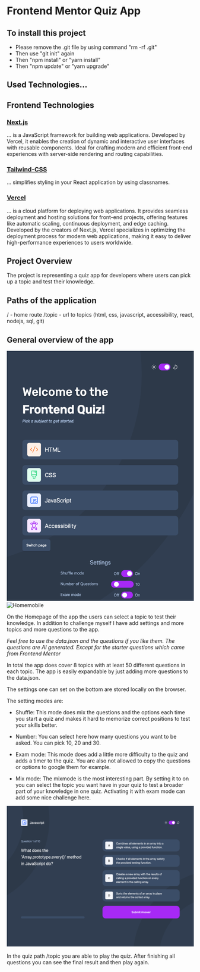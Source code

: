 # Frontend Mentor Quiz App

## To install this project

- Please remove the .git file by using command "rm -rf .git"
- Then use "git init" again
- Then "npm install" or "yarn install"
- Then "npm update" or "yarn upgrade"

## Used Technologies...

## Frontend Technologies

### [Next.js](https://nextjs.org/)

... is a JavaScript framework for building web applications. Developed by Vercel, it enables the creation of dynamic and interactive user interfaces with reusable components. Ideal for crafting modern and efficient front-end experiences with server-side rendering and routing capabilities.

### [Tailwind-CSS](https://tailwindcss.com/docs/guides/vite)

... simplifies styling in your React application by using classnames.

### [Vercel](https://vercel.com/)

... is a cloud platform for deploying web applications. It provides seamless deployment and hosting solutions for front-end projects, offering features like automatic scaling, continuous deployment, and edge caching. Developed by the creators of Next.js, Vercel specializes in optimizing the deployment process for modern web applications, making it easy to deliver high-performance experiences to users worldwide.

## Project Overview

The project is representing a quiz app for developers where users can pick up a topic and test their knowledge.

## Paths of the application

/ - home route
/topic - url to topics (html, css, javascript, accessibility, react, nodejs, sql, git)

## General overview of the app

![Home](/public/assets/images/quiz-tablet.png)
![Homemobile](/public/assets/quiz-mobile.png)

On the Homepage of the app the users can select a topic to test their knowledge.
In addition to challenge myself I have add settings and more topics and more questions to the app.

_Feel free to use the data.json and the questions if you like them. The questions are AI generated. Except for the starter questions which came from Frontend Mentor_

In total the app does cover 8 topics with at least 50 different questions in each topic. The app is easily expandable by just adding more questions to the data.json.

The settings one can set on the bottom are stored locally on the browser.

The setting modes are:

- Shuffle: This mode does mix the questions and the options each time you start a quiz and makes it hard to memorize correct positions to test your skills better.

- Number: You can select here how many questions you want to be asked. You can pick 10, 20 and 30.

- Exam mode: This mode does add a little more difficulty to the quiz and adds a timer to the quiz. You are also not allowed to copy the questions or options to google them for example.

- Mix mode: The mixmode is the most interesting part. By setting it to on you can select the topic you want have in your quiz to test a broader part of your knowledge in one quiz. Activating it with exam mode can add some nice challenge here.

![Quiz](/public/assets/images/quiz-desktop.png)

In the quiz path /topic you are able to play the quiz. After finishing all questions you can see the final result and then play again.
